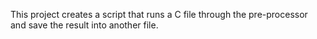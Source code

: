 This project creates a script that runs a C file through the pre-processor and save the result into another file.
